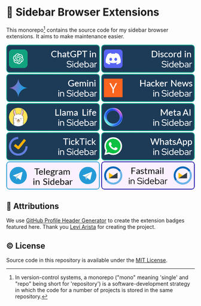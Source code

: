 # 🔌 Sidebar Browser Extensions

This monorepo[^1] contains the source code for my sidebar browser extensions. It aims to make maintenance easier.

[![banner](assets/banners/chatgpt-banner-1.png)](chatgpt-in-sidebar)
[![banner](assets/banners/discord-banner-2.png)](discord-in-sidebar)
[![banner](assets/banners/gemini-2.png)](gemini-in-sidebar)
[![banner](assets/banners/hn-2.png)](hacker-news-in-sidebar)
[![banner](assets/banners/llamalife-2.png)](llamalife-in-sidebar)
[![banner](assets/banners/metaai-2.png)](metaai-in-sidebar)
[![banner](assets/banners/ticktick-sidebar-1.png)](ticktick-in-sidebar)
[![banner](assets/banners/whatsapp-sidebar-2.png)](whatsapp-in-sidebar)
[![banner](assets/banners/telegram-sidebar-2.png)](telegram-in-sidebar)
[![banner](assets/banners/fastmail-sidebar-2.png)](fastmail-in-sidebar)

## 💜 Attributions

We use [GitHub Profile Header Generator](https://github.com/leviarista/github-profile-header-generator) to create the extension badges featured here. Thank you [Leví Arista](https://github.com/leviarista) for creating the project.

## © License

Source code in this repository is available under the [MIT License](LICENSE).

[^1]: In version-control systems, a monorepo ("mono" meaning 'single' and "repo" being short for 'repository') is a software-development strategy in which the code for a number of projects is stored in the same repository.
